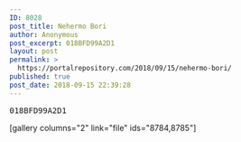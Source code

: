 ```yaml
---
ID: 8028
post_title: Nehermo Bori
author: Anonymous
post_excerpt: 018BFD99A2D1
layout: post
permalink: >
  https://portalrepository.com/2018/09/15/nehermo-bori/
published: true
post_date: 2018-09-15 22:39:28
---
```

<pre>018BFD99A2D1</pre>
[gallery columns="2" link="file" ids="8784,8785"]